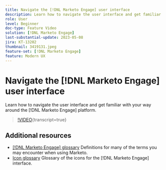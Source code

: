 ```yaml
---
title: Navigate the [!DNL Marketo Engage] user interface
description: Learn how to navigate the user interface and get familiar with your way around the [!DNL Marketo Engage] platform.
role: User
level: Beginner
doc-type: Feature Video
solution: [!DNL Marketo Engage]
last-substantial-update: 2023-05-08
jira: KT-13202
thumbnail: 3419131.jpeg
feature-set: [!DNL Marketo Engage]
feature: Modern UX
---
```

# Navigate the [!DNL Marketo Engage] user interface

Learn how to navigate the user interface and get familiar with your way around the [!DNL Marketo Engage] platform.

>[!VIDEO](https://video.tv.adobe.com/v/3419131/?learn=on){transcript=true}

## Additional resources

* [[!DNL Marketo Engage] glossary](https://experienceleague.adobe.com/docs/marketo/using/getting-started-with-marketo/marketo-glossary.html?lang=en)
Definitions for many of the terms you may encounter when using Marketo.
* [Icon glossary](https://experienceleague.adobe.com/docs/marketo/using/product-docs/marketo-engage-modern-ux/icon-glossary.html?lang=en)
Glossary of the icons for the [!DNL Marketo Engage] interface.
